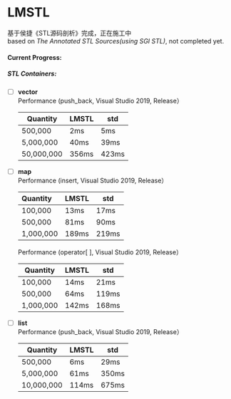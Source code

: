 #  LMSTL

基于侯捷《STL源码剖析》完成，正在施工中  
based on *The Annotated STL Sources(using SGI STL)*,  not completed yet.

####  Current Progress:

#####  STL Containers:
- [ ] **vector**  
  Performance (push_back, Visual Studio 2019, Release）  

  | Quantity   | LMSTL | std   |
  | ---------- | ----- | ----- |
  | 500,000    | 2ms   | 5ms   |
  | 5,000,000  | 40ms  | 39ms  |
  | 50,000,000 | 356ms | 423ms |

- [ ] **map**  
  Performance (insert, Visual Studio 2019, Release）

  | Quantity  | LMSTL | std   |
  | :-------- | ----- | ----- |
  | 100,000   | 13ms  | 17ms  |
  | 500,000   | 81ms  | 90ms  |
  | 1,000,000 | 189ms | 219ms |

  Performance (operator[ ], Visual Studio 2019, Release）

  | Quantity  | LMSTL | std   |
  | --------- | ----- | ----- |
  | 100,000   | 14ms  | 21ms  |
  | 500,000   | 64ms  | 119ms |
  | 1,000,000 | 142ms | 168ms |

- [ ] **list**  
  Performance (push_back, Visual Studio 2019, Release）

  | Quantity   | LMSTL | std   |
  | ---------- | ----- | ----- |
  | 500,000    | 6ms   | 29ms  |
  | 5,000,000  | 61ms  | 350ms |
  | 10,000,000 | 114ms | 675ms |

  

